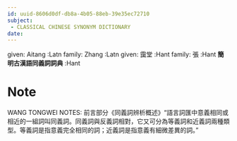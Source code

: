 ```yaml
---
id: uuid-8606d0df-db8a-4b05-88eb-39e35ec72710
subject: 
 - CLASSICAL CHINESE SYNONYM DICTIONARY
date: 
---
```


given: Aitang :Latn
family: Zhang :Latn
given: 靄堂 :Hant
family: 張 :Hant
**簡明古漢語同義詞詞典** :Hant
# Note
WANG TONGWEI NOTES: 前言部分《同義詞辨析概述》“語言詞匯中意義相同或相近的一組詞叫同義詞。同義詞與反義詞相對，它又可分為等義詞和近義詞兩種類型。等義詞是指意義完全相同的詞；近義詞是指意義有細微差異的詞。”